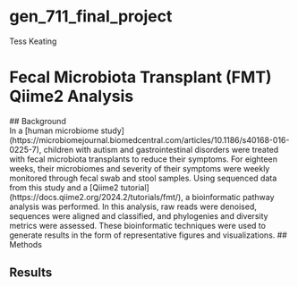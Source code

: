 # gen_711_final_project
Tess Keating
# Fecal Microbiota Transplant (FMT) Qiime2 Analysis
<summary>## Background</summary>
In a [human microbiome study](https://microbiomejournal.biomedcentral.com/articles/10.1186/s40168-016-0225-7), children with autism and gastrointestinal disorders were treated with fecal microbiota transplants to reduce their symptoms. For eighteen weeks, their microbiomes and severity of their symptoms were weekly monitored through fecal swab and stool samples. Using sequenced data from this study and a [Qiime2 tutorial](https://docs.qiime2.org/2024.2/tutorials/fmt/), a bioinformatic pathway analysis was performed. In this analysis, raw reads were denoised, sequences were aligned and classified, and phylogenies and diversity metrics were assessed. These bioinformatic techniques were used to generate results in the form of representative figures and visualizations.
## Methods

## Results
